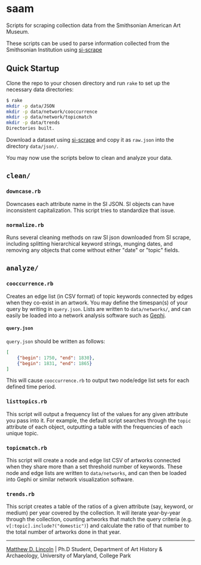 saam
====

Scripts for scraping collection data from the Smithsonian American Art Museum.

These scripts can be used to parse information collected from the Smithsonian Institution using [si-scrape]

[si-scrape]: https://github.com/mdlincoln/si-scrape

## Quick Startup

Clone the repo to your chosen directory and run `rake` to set up the necessary data directories:

````sh
$ rake
mkdir -p data/JSON
mkdir -p data/network/cooccurrence
mkdir -p data/network/topicmatch
mkdir -p data/trends
Directories built.
````

Download a dataset using [si-scrape] and copy it as `raw.json` into the directory `data/json/`.

You may now use the scripts below to clean and analyze your data.

## `clean/`

### `downcase.rb`

Downcases each attribute name in the SI JSON.
SI objects can have inconsistent capitalization.
This script tries to standardize that issue.

### `normalize.rb`

Runs several cleaning methods on raw SI json downloaded from SI
scrape, including splitting hierarchical keyword strings, munging
dates, and removing any objects that come without either "date" or
"topic" fields.

## `analyze/`

### `cooccurrence.rb`

Creates an edge list (in CSV format) of topic keywords connected by edges when they co-exist in an artwork.
You may define the timespan(s) of your query by writing in `query.json`.
Lists are written to `data/networks/`, and can easily be loaded into a network analysis software such as [Gephi](https://gephi.org).

#### `query.json`

`query.json` should be written as follows:

````json
[
    {"begin": 1750, "end": 1830},
    {"begin": 1831, "end": 1865}
]
````

This will cause `cooccurrence.rb` to output two node/edge list sets for each defined time period.

### `listtopics.rb`

This script will output a frequency list of the values for any given attribute you pass into it.
For example, the default script searches through the `topic` attribute of each object, outputting a table with the frequencies of each unique topic.

### `topicmatch.rb`

This script will create a node and edge list CSV of artworks connected
when they share more than a set threshold number of keywords. These
node and edge lists are written to `data/networks`, and can then be
loaded into Gephi or similar network visualization software.

### `trends.rb`

This script creates a table of the ratios of a given attribute (say,
keyword, or medium) per year covered by the collection. It will
iterate year-by-year through the collection, counting artworks that
match the query criteria (e.g. `v[:topic].include?("domestic")`) and
calculate the ratio of that number to the total number of artworks
done in that year.

***

[Matthew D. Lincoln](http://matthewlincoln.net) | Ph.D Student, Department of Art History & Archaeology, University of Maryland, College Park
